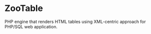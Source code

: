 # ZooTable
PHP engine that renders HTML tables using XML-centric approach for PHP/SQL web application.

